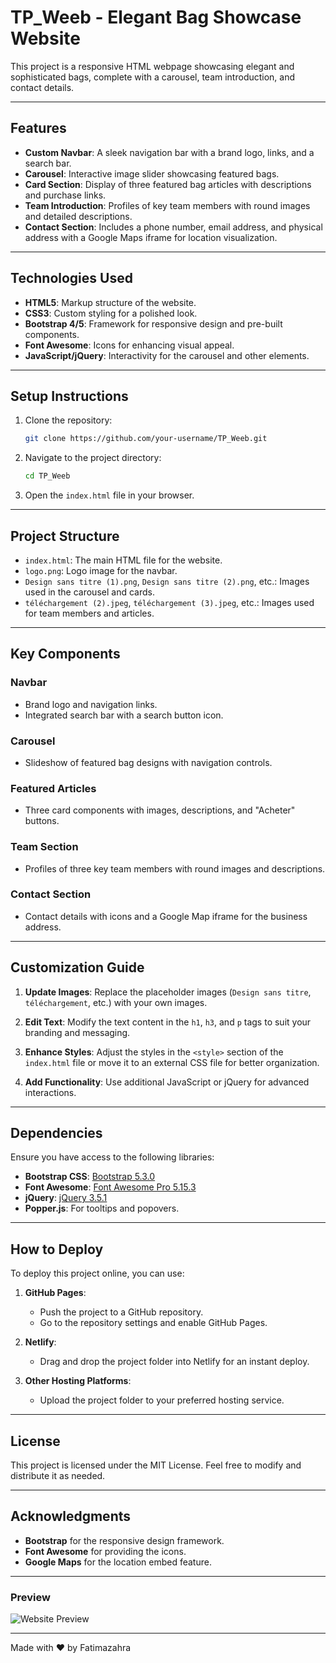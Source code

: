 # TP_Weeb - Elegant Bag Showcase Website

This project is a responsive HTML webpage showcasing elegant and sophisticated bags, complete with a carousel, team introduction, and contact details.

---

## Features

- **Custom Navbar**: A sleek navigation bar with a brand logo, links, and a search bar.
- **Carousel**: Interactive image slider showcasing featured bags.
- **Card Section**: Display of three featured bag articles with descriptions and purchase links.
- **Team Introduction**: Profiles of key team members with round images and detailed descriptions.
- **Contact Section**: Includes a phone number, email address, and physical address with a Google Maps iframe for location visualization.

---

## Technologies Used

- **HTML5**: Markup structure of the website.
- **CSS3**: Custom styling for a polished look.
- **Bootstrap 4/5**: Framework for responsive design and pre-built components.
- **Font Awesome**: Icons for enhancing visual appeal.
- **JavaScript/jQuery**: Interactivity for the carousel and other elements.

---

## Setup Instructions

1. Clone the repository:
    ```bash
    git clone https://github.com/your-username/TP_Weeb.git
    ```
2. Navigate to the project directory:
    ```bash
    cd TP_Weeb
    ```
3. Open the `index.html` file in your browser.

---

## Project Structure

- `index.html`: The main HTML file for the website.
- `logo.png`: Logo image for the navbar.
- `Design sans titre (1).png`, `Design sans titre (2).png`, etc.: Images used in the carousel and cards.
- `téléchargement (2).jpeg`, `téléchargement (3).jpeg`, etc.: Images used for team members and articles.

---

## Key Components

### Navbar
- Brand logo and navigation links.
- Integrated search bar with a search button icon.

### Carousel
- Slideshow of featured bag designs with navigation controls.

### Featured Articles
- Three card components with images, descriptions, and "Acheter" buttons.

### Team Section
- Profiles of three key team members with round images and descriptions.

### Contact Section
- Contact details with icons and a Google Map iframe for the business address.

---

## Customization Guide

1. **Update Images**:
   Replace the placeholder images (`Design sans titre`, `téléchargement`, etc.) with your own images.

2. **Edit Text**:
   Modify the text content in the `h1`, `h3`, and `p` tags to suit your branding and messaging.

3. **Enhance Styles**:
   Adjust the styles in the `<style>` section of the `index.html` file or move it to an external CSS file for better organization.

4. **Add Functionality**:
   Use additional JavaScript or jQuery for advanced interactions.

---

## Dependencies

Ensure you have access to the following libraries:
- **Bootstrap CSS**: [Bootstrap 5.3.0](https://getbootstrap.com/)
- **Font Awesome**: [Font Awesome Pro 5.15.3](https://fontawesome.com/)
- **jQuery**: [jQuery 3.5.1](https://jquery.com/)
- **Popper.js**: For tooltips and popovers.

---

## How to Deploy

To deploy this project online, you can use:

1. **GitHub Pages**:
    - Push the project to a GitHub repository.
    - Go to the repository settings and enable GitHub Pages.

2. **Netlify**:
    - Drag and drop the project folder into Netlify for an instant deploy.

3. **Other Hosting Platforms**:
    - Upload the project folder to your preferred hosting service.

---

## License

This project is licensed under the MIT License. Feel free to modify and distribute it as needed.

---

## Acknowledgments

- **Bootstrap** for the responsive design framework.
- **Font Awesome** for providing the icons.
- **Google Maps** for the location embed feature.

---

### Preview
![Website Preview](path-to-your-screenshot.png)

---

Made with ❤️ by Fatimazahra

